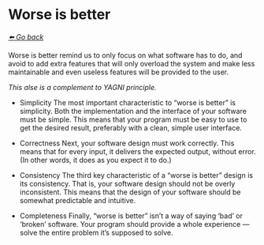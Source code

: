 # Worse is better

*[:arrow_left: Go back](./THOUGHTS.md)*

Worse is better remind us to only focus on what software has to do, and avoid to add extra features that will only overload the system and make less maintainable and even useless features will be provided to the user.

*This alse is a complement to YAGNI principle.*

- Simplicity
The most important characteristic to “worse is better” is simplicity. Both the implementation and the interface of your software must be simple. This means that your program must be easy to use to get the desired result, preferably with a clean, simple user interface.

- Correctness
Next, your software design must work correctly. This means that for every input, it delivers the expected output, without error. (In other words, it does as you expect it to do.)

- Consistency
The third key characteristic of a “worse is better” design is its consistency. That is, your software design should not be overly inconsistent. This means that the design of your software should be somewhat predictable and intuitive.

- Completeness
Finally, “worse is better” isn’t a way of saying ‘bad’ or ‘broken’ software. Your program should provide a whole experience — solve the entire problem it’s supposed to solve.

